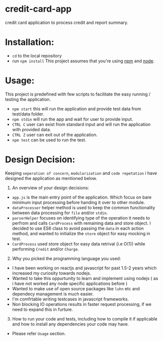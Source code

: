 # credit-card-app
credit card application to process credit and report summary.

# Installation:
- `cd` to the local repository
- run `npm install` 
This project assumes that you're using [npm](https://www.npmjs.com/) and [node](https://nodejs.org/en/). 

# Usage: 
This project is predefined with few scripts to facilitate the easy running / testing the application.
- `npm start` this will run the application and provide test data from test/data folder.
- `npm stdin` will run the app and wait for user to provide input.
- `CTRL C` user can exist from standard input and will run the application with provided data.
- `CTRL Z` user can exit out of the application.
- `npm test` can be used to run the test.

# Design Decision:
Keeping `seperation of concern`, `modularization` and `code repetation` i have designed the application as mentioned below.
1. An overview of your design decisions:
  - `app.js` is the main entry point of the application. Which focus on bare minimum input processing before handing it over to other module.
  - `dataProcesser` helper method is used to keep the common functionality between data processing for `file` and/or `stdin`.
  - `parserHelper` focuses on identifying type of the operation it needs to perfrom and calls `CardProcess` with remaining data and store object. I decided to use ES6 class to avoid passing the `data` in each action method, and wanted to initialize the `store` object for easy mocking in test.
  - `CardProcess` used store object for easy data retrival (i.e O(1)) while performing `Credit` and/or `Charge`.
   
2. Why you picked the programming language you used:
  - I have been working on reactjs and javascript for past 1.5-2 years which increased my curiosity towards nodejs.
  - Wanted to take this oppurtunity to learn and implement using nodejs ( as i have not worked any node specific applications before )
  - Wanted to make use of open source packages like `luhn` etc and dependecy management is much easier.
  - I'm comfrtable writing testcases in javascript frameworks.
  - Non blocking IO operations results in faster request processing, if we need to expand this in furture. 

3. How to run your code and tests, including how to compile it if applicable and
  how to install any dependencies your code may have.
  - Please refer `Usage` section.

